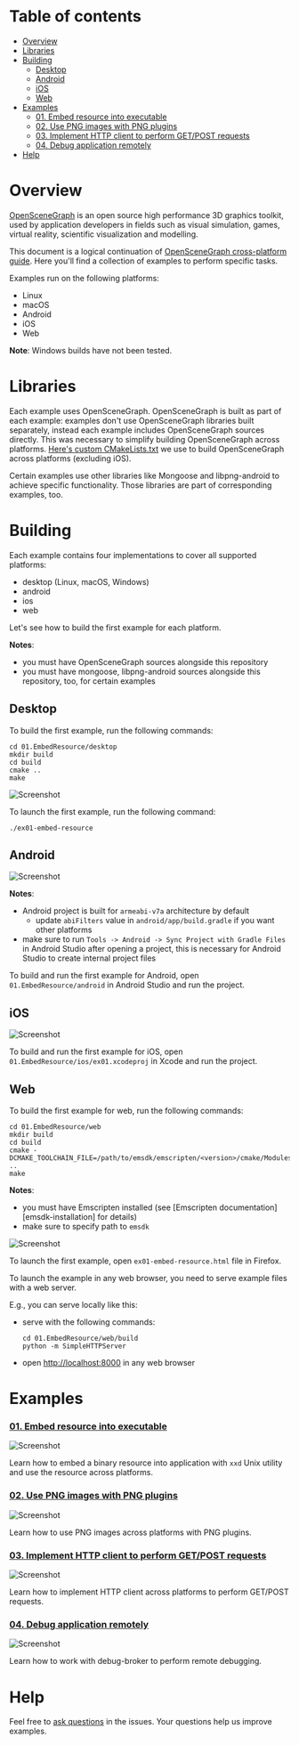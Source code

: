 # Table of contents

* [Overview](#overview)
* [Libraries](#libs)
* [Building](#build)
    * [Desktop](#build-desktop)
    * [Android](#build-android)
    * [iOS](#build-ios)
    * [Web](#build-web)
* [Examples](#examples)
    * [01. Embed resource into executable](#ex01)
    * [02. Use PNG images with PNG plugins](#ex02)
    * [03. Implement HTTP client to perform GET/POST requests](#ex03)
    * [04. Debug application remotely](#ex04)
* [Help](#help)

<a name="overview"/>

# Overview

[OpenSceneGraph][osg] is an open source high performance
3D graphics toolkit, used by application developers in fields such as visual
simulation, games, virtual reality, scientific visualization and modelling.

This document is a logical continuation of
[OpenSceneGraph cross-platform guide][osgcpg]. Here you'll find
a collection of examples to perform specific tasks.

Examples run on the following platforms:

* Linux
* macOS
* Android
* iOS
* Web

**Note**: Windows builds have not been tested.

<a name="libs"/>

# Libraries

Each example uses OpenSceneGraph.
OpenSceneGraph is built as part of each example: examples don't use
OpenSceneGraph libraries built separately, instead each example includes
OpenSceneGraph sources directly. This was necessary to simplify building
OpenSceneGraph across platforms. [Here's custom CMakeLists.txt][custom-osg-cmake]
we use to build OpenSceneGraph across platforms (excluding iOS).

Certain examples use other libraries like Mongoose and libpng-android
to achieve specific functionality. Those libraries are part of
corresponding examples, too.

<a name="build"/>

# Building

Each example contains four implementations to cover all supported platforms:

* desktop (Linux, macOS, Windows)
* android
* ios
* web

Let's see how to build the first example for each platform.

**Notes**:

* you must have OpenSceneGraph sources alongside this repository
* you must have mongoose, libpng-android sources alongside this repository, too, for certain examples

<a name="build-desktop"/>

## Desktop

To build the first example, run the following commands:

```
cd 01.EmbedResource/desktop
mkdir build
cd build
cmake ..
make
```

  ![Screenshot][screenshot-desktop]

To launch the first example, run the following command:

`./ex01-embed-resource`

<a name="build-android"/>

## Android

  ![Screenshot][screenshot-android]

**Notes**:

* Android project is built for `armeabi-v7a` architecture by default
    * update `abiFilters` value in `android/app/build.gradle` if you want other platforms
* make sure to run `Tools -> Android -> Sync Project with Gradle Files` in Android Studio after opening a project, this is necessary for Android Studio to create internal project files

To build and run the first example for Android, open
`01.EmbedResource/android` in Android Studio and run the project.

<a name="build-ios"/>

## iOS

  ![Screenshot][screenshot-ios]

To build and run the first example for iOS, open
`01.EmbedResource/ios/ex01.xcodeproj` in Xcode and run the project.

<a name="build-web"/>

## Web

To build the first example for web, run the following commands:

```
cd 01.EmbedResource/web
mkdir build
cd build
cmake -DCMAKE_TOOLCHAIN_FILE=/path/to/emsdk/emscripten/<version>/cmake/Modules/Platform/Emscripten.cmake ..
make
```

**Notes**:

* you must have Emscripten installed (see [Emscripten documentation][emsdk-installation] for details)
* make sure to specify path to `emsdk`


![Screenshot][screenshot-web]

To launch the first example, open `ex01-embed-resource.html` file in Firefox.

To launch the example in any web browser, you need to serve example files
with a web server.

E.g., you can serve locally like this:

* serve with the following commands:
    ```
    cd 01.EmbedResource/web/build
    python -m SimpleHTTPServer
    ```
* open [http://localhost:8000](http://localhost:8000) in any web browser

<a name="examples"/>

# Examples

<a name="ex01"/>

### [01. Embed resource into executable][ex01]

  ![Screenshot][ex01-screenshot]

  Learn how to embed a binary resource into application with `xxd` Unix utility
  and use the resource across platforms.

<a name="ex02"/>

### [02. Use PNG images with PNG plugins][ex02]

  ![Screenshot][ex02-screenshot]

  Learn how to use PNG images across platforms with PNG plugins.

<a name="ex03"/>

### [03. Implement HTTP client to perform GET/POST requests][ex03]

  ![Screenshot][ex03-screenshot]

  Learn how to implement HTTP client across platforms to perform
  GET/POST requests.

<a name="ex04"/>

### [04. Debug application remotely][ex04]

  ![Screenshot][ex04-screenshot]

  Learn how to work with debug-broker to perform remote debugging.

<a name="help"/>

Help
====

Feel free to [ask questions][issues] in the issues. Your questions help us
improve examples.

[osg]: http://openscenegraph.org
[osgcpg]: https://github.com/OGStudio/openscenegraph-cross-platform-guide
[custom-osg-cmake]: libs/OpenSceneGraph/CMakeLists.txt
[emscripten-installation]: http://kripken.github.io/emscripten-site/docs/getting_started/downloads.html
[issues]: https://github.com/OGStudio/openscenegraph-cross-platform-examples/issues

[screenshot-desktop]: readme/shot-desktop.png
[screenshot-android]: readme/shot-android.png
[screenshot-ios]: readme/shot-ios.png
[screenshot-web]: readme/shot-web.png

[ex01]: 01.EmbedResource
[ex01-screenshot]: 01.EmbedResource/shot.png

[ex02]: 02.TextureImage
[ex02-screenshot]: 02.TextureImage/shot.png

[ex03]: 03.HTTPClient
[ex03-screenshot]: 03.HTTPClient/shot.png

[ex04]: 04.RemoteDebugging
[ex04-screenshot]: 04.RemoteDebugging/shot.png
